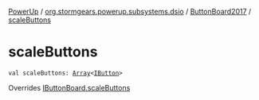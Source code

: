 [PowerUp](../../index.md) / [org.stormgears.powerup.subsystems.dsio](../index.md) / [ButtonBoard2017](index.md) / [scaleButtons](./scale-buttons.md)

# scaleButtons

`val scaleButtons: `[`Array`](https://kotlinlang.org/api/latest/jvm/stdlib/kotlin/-array/index.html)`<`[`IButton`](../../org.stormgears.utils.dsio/-i-button/index.md)`>`

Overrides [IButtonBoard.scaleButtons](../-i-button-board/scale-buttons.md)

